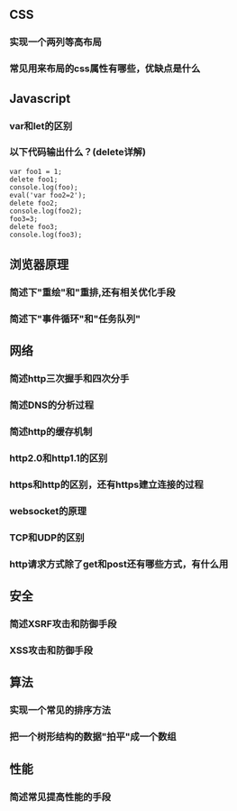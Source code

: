 ## CSS
### 实现一个两列等高布局
### 常见用来布局的css属性有哪些，优缺点是什么
### 
## Javascript
### var和let的区别
### 以下代码输出什么？(delete详解)
````
var foo1 = 1;
delete foo1;
console.log(foo);
eval('var foo2=2');
delete foo2;
console.log(foo2);
foo3=3;
delete foo3;
console.log(foo3);
````
## 浏览器原理
### 简述下"重绘"和"重排,还有相关优化手段
### 简述下"事件循环"和"任务队列"
## 网络
### 简述http三次握手和四次分手
### 简述DNS的分析过程
### 简述http的缓存机制
### http2.0和http1.1的区别
### https和http的区别，还有https建立连接的过程
### websocket的原理
### TCP和UDP的区别
### http请求方式除了get和post还有哪些方式，有什么用
## 安全
### 简述XSRF攻击和防御手段
### XSS攻击和防御手段
## 算法
### 实现一个常见的排序方法
### 把一个树形结构的数据"拍平"成一个数组
## 性能
### 简述常见提高性能的手段
